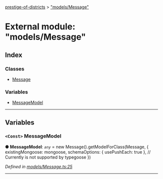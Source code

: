 [prestige-of-districts](../README.md) > ["models/Message"](../modules/_models_message_.md)

# External module: "models/Message"

## Index

### Classes

* [Message](../classes/_models_message_.message.md)

### Variables

* [MessageModel](_models_message_.md#messagemodel)

---

## Variables

<a id="messagemodel"></a>

### `<Const>` MessageModel

**● MessageModel**: *`any`* =  new Message().getModelForClass(Message, {
  existingMongoose: mongoose,
  schemaOptions: { usePushEach: true }, // Currently is not supported by typegoose
})

*Defined in [models/Message.ts:25](https://github.com/YarosJ/prestige-of-districts/blob/a1ae45e/models/Message.ts#L25)*

___

